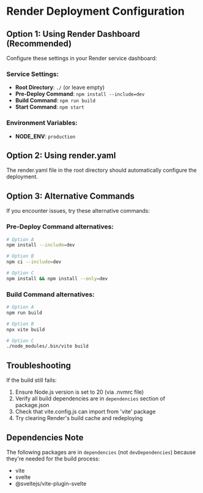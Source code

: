 # Render Deployment Configuration

## Option 1: Using Render Dashboard (Recommended)

Configure these settings in your Render service dashboard:

### Service Settings:
- **Root Directory**: `./` (or leave empty)
- **Pre-Deploy Command**: `npm install --include=dev`
- **Build Command**: `npm run build`
- **Start Command**: `npm start`

### Environment Variables:
- **NODE_ENV**: `production`

## Option 2: Using render.yaml

The render.yaml file in the root directory should automatically configure the deployment.

## Option 3: Alternative Commands

If you encounter issues, try these alternative commands:

### Pre-Deploy Command alternatives:
```bash
# Option A
npm install --include=dev

# Option B
npm ci --include=dev

# Option C
npm install && npm install --only=dev
```

### Build Command alternatives:
```bash
# Option A
npm run build

# Option B
npx vite build

# Option C
./node_modules/.bin/vite build
```

## Troubleshooting

If the build still fails:
1. Ensure Node.js version is set to 20 (via .nvmrc file)
2. Verify all build dependencies are in `dependencies` section of package.json
3. Check that vite.config.js can import from 'vite' package
4. Try clearing Render's build cache and redeploying

## Dependencies Note

The following packages are in `dependencies` (not `devDependencies`) because they're needed for the build process:
- vite
- svelte  
- @sveltejs/vite-plugin-svelte